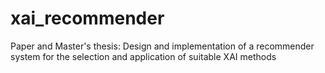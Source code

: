 # xai_recommender
Paper and Master's thesis: Design and implementation of a recommender system for the selection and application of suitable XAI methods
